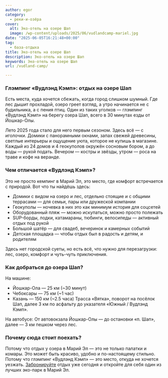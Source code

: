 ```yaml
---
author: egor
category:
  - реки-и-озёра
cover:
  alt: Эко-отель на озере Шап
  image: /wp-content/uploads/2025/06/vudlandcamp-mariel.jpg
date: "2025-06-05T16:21:48+00:00"
tag:
  - база-отдыха
title: Эко-отель на озере Шап
description: Эко-отель на озере Шап
keywords: Эко-отель на озере Шап
url: /vudland-camp/

---
```

### Глэмпинг «Вудлэнд Кэмп»: отдых на озере Шап

Есть места, куда хочется сбежать, когда город слишком шумный. Где лес дышит прохладой, озеро греет взгляд, а утро начинается не с будильника, а с пения птиц. Один из таких уголков — глэмпинг «Вудлэнд Кэмп» на берегу озера Шап, всего в 30 минутах езды от Йошкар-Олы.

Лето 2025 года стало для него первым сезоном. Здесь всё — с иголочки. Домики с панорамными окнами, запах свежей древесины, светлые интерьеры и ощущение уюта, которое не купишь в магазине. Каждый из 24 домов и 4 геокуполов окружён сосновым бором, а до воды — рукой подать. Вечером — костры и звёзды, утром — роса на траве и кофе на веранде.

### Чем отличается «Вудлэнд Кэмп»?

Это не просто кемпинг в Марий Эл, это место, где комфорт встречается с природой.
Вот что ты найдёшь здесь:

- Домики с видом на озеро и лес, отдельно стоящие и с общими террасами — для семьи, пары или дружеской компании
- Геокуполы — ночевка в них это как минимум история для соцсетей
- Оборудованный пляж — можно искупаться, можно просто полежать
- SUP-борды, лодки, катамараны, тюбинги, велосипеды — активный отдых под рукой
- Большой шатёр — для свадеб, вечеринок и камерных событий
- Детская площадка — чтобы отдых был в радость и детям, и родителям

Здесь нет городской суеты, но есть всё, что нужно для перезагрузки: лес, озеро, комфорт и чуть-чуть приключения.

### Как добраться до озера Шап?

На машине:

- Йошкар-Ола — 25 км (~30 минут)
- Чебоксары — 75 км (~1 час)
- Казань — 150 км (~2.5 часа)
  Трасса «Вятка», поворот на посёлок Шап, далее 3 км по асфальту до указателя «Южный / Вудлэнд Кэмп».

На автобусе:
От автовокзала Йошкар-Олы — до остановки «п. Шап», далее — 3 км пешком через лес.

### Почему сюда стоит поехать?

Потому что отдых у озера в Марий Эл — это не только палатки и комары. Это может быть красиво, удобно и по-настоящему стильно. Потому что глэмпинг «Вудлэнд Кэмп» — это место, откуда не хочется уезжать. [Забронируйте](https://vudlandcamp.ru/) отдых уже сегодня и откройте для себя один из лучших эко-парк в Марий Эл.
